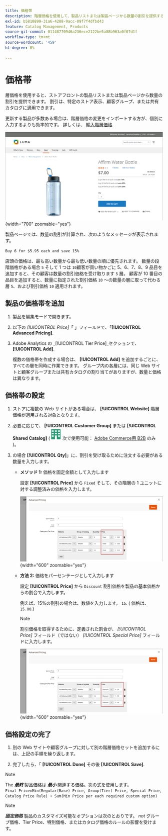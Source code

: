 ```yaml
---
title: 価格帯
description: 階層価格を使用して、製品リストまたは製品ページから数量の割引を提供する方法を説明します。
exl-id: b5810899-31a6-4288-9acc-09f7f4dfbd43
feature: Catalog Management, Products
source-git-commit: 01148770946a236ece2122be5a88b963a0f07d1f
workflow-type: tm+mt
source-wordcount: '459'
ht-degree: 0%

---
```


# 価格帯

層価格を使用すると、ストアフロントの製品リストまたは製品ページから数量の割引を提供できます。 割引は、特定のストア表示、顧客グループ、または共有カタログに適用できます。

更新する製品が多数ある場合は、階層価格の変更をインポートする方が、個別に入力するよりも効率的です。 詳しくは、 [輸入階層価格](../systems/data-import-price-tier.md).

![ストアフロント製品ページの価格を設定](./assets/product-price-tier-storefront.png){width="700" zoomable="yes"}

製品ページでは、数量の割引が計算され、次のようなメッセージが表示されます。

`Buy 6 for $5.95 each and save 15%`

店頭の価格は、最も高い数量から最も低い数量の順に優先されます。 数量の段階価格がある場合 `5` そして 1 つは `10`顧客が買い物かごに 5、6、7、8、9 品目を追加すると、その顧客は数量の割引価格を受け取ります `5` 層。 顧客が 10 番目の品目を追加すると、数量に指定された割引価格 `10` ～の数量の層に取って代わる層 `5`、および割引価格 `10` 適用されます。

## 製品の価格帯を追加

1. 製品を編集モードで開きます。

1. 以下の _[!UICONTROL Price]_「 」フィールドで、「**[!UICONTROL Advanced Pricing]**.

1. Adobe Analytics の _[!UICONTROL Tier Price]_セクションで、**[!UICONTROL Add]**.

   複数の価格帯を作成する場合は、 **[!UICONTROL Add]** を追加するごとに、すべての層を同時に作業できます。 グループ内の各層には、同じ Web サイトと顧客グループまたは共有カタログの割り当てがありますが、数量と価格は異なります。

## 価格帯の設定

1. ストアに複数の Web サイトがある場合は、 **[!UICONTROL Website]** 階層価格が適用される対象となります。

1. 必要に応じて、 **[!UICONTROL Customer Group]** または **[!UICONTROL Shared Catalog]** (![Adobe Commerce用 B2B](../assets/b2b.svg) 次で使用可能： [Adobe Commerce用 B2B](./b2b/../introduction.md) のみ )。

1. の場合 **[!UICONTROL Qty]**」に、割引を受け取るために注文する必要がある数量を入力します。

   - **メソッド 1:** 価格を固定金額として入力します

     設定 **[!UICONTROL Price]** から `Fixed` そして、その階層の 1 ユニットに対する調整済みの価格を入力します。

     ![固定金額としての階層価格](./assets/product-price-tier-fixed.png){width="600" zoomable="yes"}

   - **方法 2:** 価格をパーセンテージとして入力します

     設定 **[!UICONTROL Price]** から `Discount` 割引価格を製品の基本価格からの割合で入力します。

     例えば、15%の割引の場合は、数値を入力します。 `15`. ( 価格は、 `15.00`.)

     >[!NOTE]
     >
     >割引価格を取得するために、定義された割合が、 _[!UICONTROL Price]_ フィールド（ではない） _[!UICONTROL Special Price]_ フィールドに入力します。

     ![価格をパーセンテージで表した階層](./assets/product-price-tier-discount.png){width="600" zoomable="yes"}

## 価格設定の完了

1. 別の Web サイトや顧客グループに対して別の階層価格セットを追加するには、上記の手順を繰り返します。

1. 完了したら、「 **[!UICONTROL Done]** その後 **[!UICONTROL Save]**.

>[!NOTE]
>
>The **_最終_** 製品価格は **_最小_** 関連する価格。次の式を使用します。 <br/>`Final Price=Min(Regular(Base) Price, Group(Tier) Price, Special Price, Catalog Price Rule) + Sum(Min Price per each required custom option)`

>[!NOTE]
>
>**_固定価格_** 製品のカスタマイズ可能なオプションは次のとおりです。 _not_ グループ価格、Tier Price、特別価格、またはカタログ価格のルールの影響を受けます。
